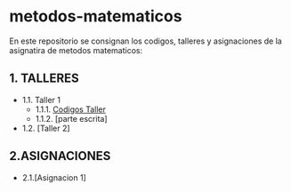 # metodos-matematicos
En este repositorio se consignan los codigos, talleres y asignaciones de la asignatira de metodos matematicos:
## 1. TALLERES
   + 1.1. Taller 1
     + 1.1.1. [Codigos Taller](https://github.com/cami062/metodos-matematicos/tree/d766ca90581c4127ac864028a3b323e534695370/codigos%20primer%20taller)
     + 1.1.2. [parte escrita]
  + 1.2. [Taller 2]
## 2.ASIGNACIONES
  + 2.1.[Asignacion 1]
